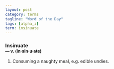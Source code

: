 ```yaml
---
layout: post
category: terms
tagline: "Word of the Day"
tags: [alpha_i]
term: insinuate
---
```


<h3>Insinuate<br/> <small>&mdash; v. (in<span>&middot;</span>sin<span>&middot;</span>u<span>&middot;</span>ate)</small></h3>
<p><ol>
<li>Consuming a naughty meal, e.g. edible undies.</li>
</ol></p>
